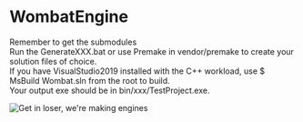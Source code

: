 # WombatEngine  
Remember to get the submodules  
Run the GenerateXXX.bat or use Premake in vendor/premake to create your solution files of choice.  
If you have VisualStudio2019 installed with the C++ workload, use $ MsBuild Wombat.sln from the root to build.  
Your output exe should be in bin/xxx/TestProject.exe.  

![Get in loser, we're making engines](https://i.imgflip.com/431z1e.jpg)
